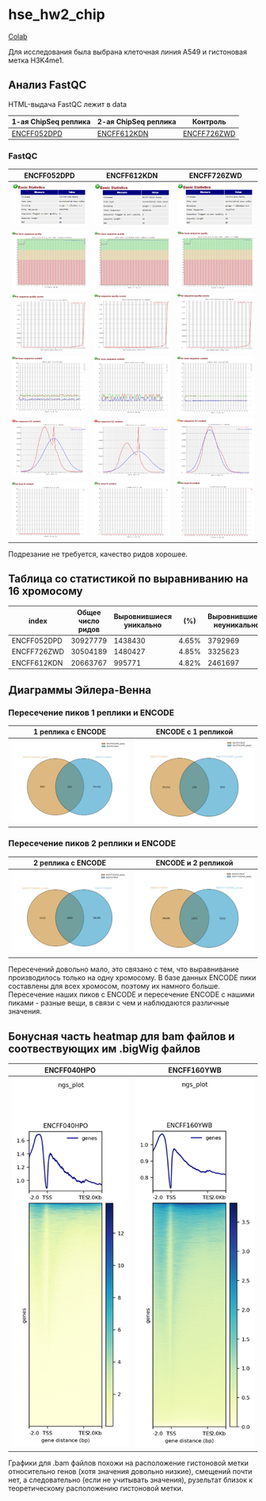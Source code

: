 # hse_hw2_chip

[Colab](https://colab.research.google.com/drive/1giruHuC5xG3CJIIF0WeogbgDk31GB0jG?usp=sharing)

Для исследования была выбрана клеточная линия A549 и гистоновая метка H3K4me1.

## Анализ FastQC

HTML-выдача FastQC лежит в data

1-ая ChipSeq реплика | 2-ая ChipSeq реплика | Контроль
--- | --- | ---
[ENCFF052DPD](https://github.com/Vladm0z/hse_hw2_chip/blob/main/data/ENCFF052DPD_fastqc.html) | [ENCFF612KDN](https://github.com/Vladm0z/hse_hw2_chip/blob/main/data/ENCFF612KDN_fastqc.html) | [ENCFF726ZWD](https://github.com/Vladm0z/hse_hw2_chip/blob/main/data/ENCFF726ZWD_fastqc.html)

### FastQC

ENCFF052DPD | ENCFF612KDN | ENCFF726ZWD
--- | --- | ---
![image](https://github.com/Vladm0z/hse_hw2_chip/raw/main/data/ChipSeq_ENCFF052DPD.png) | ![image](https://github.com/Vladm0z/hse_hw2_chip/raw/main/data/ChipSeq_ENCFF726ZWD.png) | ![image](https://github.com/Vladm0z/hse_hw2_chip/raw/main/data/ChipSeq_ENCFF612KDN.png)
![image](https://github.com/Vladm0z/hse_hw2_chip/raw/main/data/Pbsq_ENCFF052DPD.png) | ![image](https://github.com/Vladm0z/hse_hw2_chip/raw/main/data/Pbsq_ENCFF726ZWD.png) | ![image](https://github.com/Vladm0z/hse_hw2_chip/raw/main/data/Pbsq_ENCFF612KDN.png)
![image](https://github.com/Vladm0z/hse_hw2_chip/raw/main/data/Psqs_ENCFF052DPD.png) | ![image](https://github.com/Vladm0z/hse_hw2_chip/raw/main/data/Psqs_ENCFF726ZWD.png) | ![image](https://github.com/Vladm0z/hse_hw2_chip/raw/main/data/Psqs_ENCFF612KDN.png)
![image](https://github.com/Vladm0z/hse_hw2_chip/raw/main/data/Pbsc_ENCFF052DPD.png) | ![image](https://github.com/Vladm0z/hse_hw2_chip/raw/main/data/Pbsc_ENCFF726ZWD.png) | ![image](https://github.com/Vladm0z/hse_hw2_chip/raw/main/data/Pbsc_ENCFF612KDN.png)
![image](https://github.com/Vladm0z/hse_hw2_chip/raw/main/data/PsGCc_ENCFF052DPD.png) | ![image](https://github.com/Vladm0z/hse_hw2_chip/raw/main/data/PsGCc_ENCFF726ZWD.png) | ![image](https://github.com/Vladm0z/hse_hw2_chip/raw/main/data/PsGCc_ENCFF612KDN.png)
![image](https://github.com/Vladm0z/hse_hw2_chip/raw/main/data/PbNc_ENCFF052DPD.png) | ![image](https://github.com/Vladm0z/hse_hw2_chip/raw/main/data/PbNc_ENCFF726ZWD.png) | ![image](https://github.com/Vladm0z/hse_hw2_chip/raw/main/data/PbNc_ENCFF612KDN.png)

Подрезание не требуется, качество ридов хорошее.


## Таблица со статистикой по выравниванию на 16 хромосому

index | Общее число ридов | Выровнившиеся уникально | (%) | Выровнившиеся неуникально | (%) | Не выровнившиеся | (%)
--- | --- | --- | --- | --- | --- | --- | ---
ENCFF052DPD | 30927779 | 1438430 | 4.65% | 3792969 | 12.26% | 25696380 | 83.09%
ENCFF726ZWD | 30504189 | 1480427 | 4.85% | 3325623 | 10.90% | 25698139 | 84.24%
ENCFF612KDN | 20663767 | 995771 | 4.82% | 2461697 | 11.91% | 17206299 | 83.27%


## Диаграммы Эйлера-Венна

### Пересечение пиков 1 реплики и ENCODE

1 реплика с ENCODE | ENCODE с 1 репликой
--- | ---
![Intervene_venn_(1) page-0001](https://github.com/Vladm0z/hse_hw2_chip/raw/main/data/Intervene_venn_1.png) | ![Intervene_venn (2)_page-0001](https://github.com/Vladm0z/hse_hw2_chip/raw/main/data/Intervene_venn_2.png)

### Пересечение пиков 2 реплики и ENCODE


2 реплика с ENCODE | ENCODE и 2 репликой
--- | ---
![Intervene_venn (3)_page-0001](https://github.com/Vladm0z/hse_hw2_chip/raw/main/data/Intervene_venn_3.png) | ![Intervene_venn (4)_page-0001](https://github.com/Vladm0z/hse_hw2_chip/raw/main/data/Intervene_venn_4.png)


Пересечений довольно мало, это связано с тем, что выравнивание производилось только на одну хромосому. В базе данных ENCODE пики составлены для всех хромосом, поэтому их намного больше. Пересечение наших пиков с ENCODE и пересечение ENCODE с нашими пиками - разные вещи, в связи с чем и наблюдаются различные значения.


## Бонусная часть heatmap для bam файлов и соотвествующих им .bigWig файлов

ENCFF040HPO | ENCFF160YWB
--- | ---
![ENCFF040HPO](https://github.com/Vladm0z/hse_hw2_chip/raw/main/data/result.png) | ![ENCFF160YWB](https://github.com/Vladm0z/hse_hw2_chip/raw/main/data/result2.png)


Графики для .bam файлов похожи на расположение гистоновой метки относительно генов (хотя значения довольно низкие), смещений почти нет, а следовательно (если не учитывать значения), рузельтат близок к теоретическому расположению гистоновой метки.
